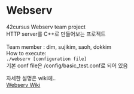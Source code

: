 # Webserv
42cursus Webserv team project <br>
HTTP server를 C++로 만들어보는 프로젝트 <br>
<br>
Team member : dim, sujikim, saoh, dokkim <br>
How to execute: <br>
` ./webserv [configuration file] ` <br>
기본 conf file은 /config/basic_test.conf로 되어 있음 <br>

자세한 설명은 wiki에.. <br>
[Webserv Wiki](https://github.com/dimfrom42/Webserv/wiki)


